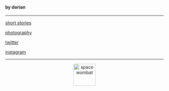 
#### by dorian

---

[short stories](testss.md)

[photography](photos.md)
      
[twitter](https://twitter.com/dorian_brennan "twitter")

[instagram](https://www.instagram.com/dorian_brennan/ "instagram")

---
<p align="center">
  <img src="https://dorianbrennan.github.io/beginnings/images/logosmall.png" width="70" title="space wombat">
</p>



